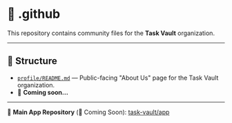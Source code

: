 # 📁 .github

This repository contains community files for the **Task Vault** organization.

---

## 📂 Structure

- [`profile/README.md`](./profile/README.md) — Public-facing "About Us" page for the Task Vault organization.
- 🚧 **Coming soon...**

---

🔗 **Main App Repository** (🚧 Coming Soon): [task-vault/app](https://github.com/task-vault/app)

